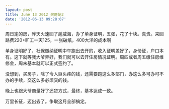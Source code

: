 ```yaml
---
layout: post
title: June 13 2012 买房记2
date: '2012-06-13 09:28:07'
---
```



 周日定的房，昨天火速回了趟威海，办了单身证明，五张，花了十块。真贵。来回路费220+旷工一天125，一张破纸，400大洋的成本啊

 单身证明好了，社保缴纳证明中午跑出去开的，收入证明盖好了，身份证，户口本有。这下就等我大爷弄好，我们就可以去开住房情况证明。周四或者周五缴住房维修金，周末基本就可以正式签约了。

 没想到，买房子，除了令人巨头疼的钱，还需要跑这么多部门，办这么多可办可不办的手续，交这么多必须交的钱。

 晚上也跟大爷商量好了还贷方式，最终，基本达成一致。

 万里长征，迈出去了。争取这月全部搞定。


